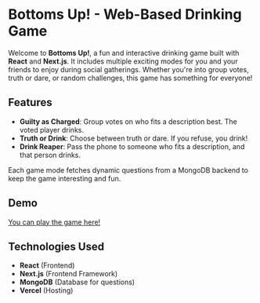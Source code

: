 # Bottoms Up! - Web-Based Drinking Game

Welcome to **Bottoms Up!**, a fun and interactive drinking game built with **React** and **Next.js**. It includes multiple exciting modes for you and your friends to enjoy during social gatherings. Whether you're into group votes, truth or dare, or random challenges, this game has something for everyone!

## Features

- **Guilty as Charged**: Group votes on who fits a description best. The voted player drinks.
- **Truth or Drink**: Choose between truth or dare. If you refuse, you drink!
- **Drink Reaper**: Pass the phone to someone who fits a description, and that person drinks.

Each game mode fetches dynamic questions from a MongoDB backend to keep the game interesting and fun.

## Demo

[You can play the game here!](https://bottoms-up-ds.vercel.app)

## Technologies Used

- **React** (Frontend)
- **Next.js** (Frontend Framework)
- **MongoDB** (Database for questions)
- **Vercel** (Hosting)
